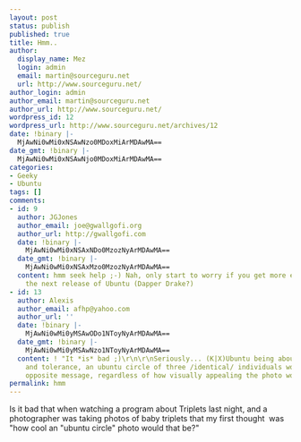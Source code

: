 ```yaml
---
layout: post
status: publish
published: true
title: Hmm..
author:
  display_name: Mez
  login: admin
  email: martin@sourceguru.net
  url: http://www.sourceguru.net/
author_login: admin
author_email: martin@sourceguru.net
author_url: http://www.sourceguru.net/
wordpress_id: 12
wordpress_url: http://www.sourceguru.net/archives/12
date: !binary |-
  MjAwNi0wMi0xNSAwNzo0MDoxMiArMDAwMA==
date_gmt: !binary |-
  MjAwNi0wMi0xNSAwNjo0MDoxMiArMDAwMA==
categories:
- Geeky
- Ubuntu
tags: []
comments:
- id: 9
  author: JGJones
  author_email: joe@gwallgofi.org
  author_url: http://gwallgofi.com
  date: !binary |-
    MjAwNi0wMi0xNSAxNDo0MzozNyArMDAwMA==
  date_gmt: !binary |-
    MjAwNi0wMi0xNSAxMzo0MzozNyArMDAwMA==
  content: hmm seek help ;-) Nah, only start to worry if you get more excited about
    the next release of Ubuntu (Dapper Drake?)
- id: 13
  author: Alexis
  author_email: afhp@yahoo.com
  author_url: ''
  date: !binary |-
    MjAwNi0wMi0yMSAwODo1NToyNyArMDAwMA==
  date_gmt: !binary |-
    MjAwNi0wMi0yMSAwNzo1NToyNyArMDAwMA==
  content: ! "It *is* bad ;)\r\n\r\nSeriously... (K|X)Ubuntu being about diversity
    and tolerance, an ubuntu circle of three /identical/ individuals would send the
    opposite message, regardless of how visually appealing the photo would be."
permalink: hmm
---
```

<p>Is it bad that when watching a program about Triplets last night, and a photographer was taking photos of baby triplets that my first thought  was "how cool an "ubuntu circle" photo would that be?"</p>
